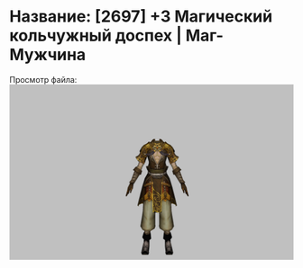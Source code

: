 # Название: [2697] +3 Магический кольчужный доспех | Маг-Мужчина

Просмотр файла:
![p040003.png](p040003.png)